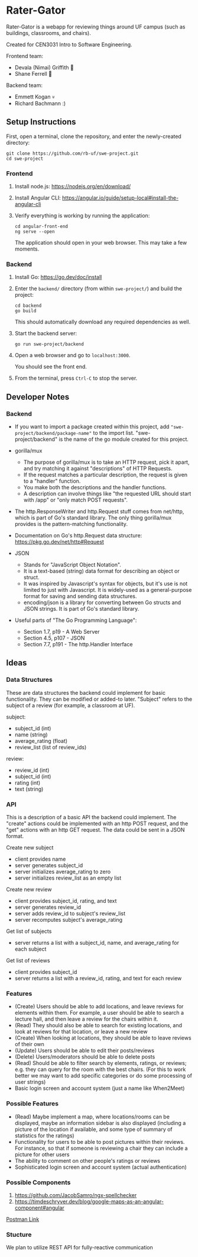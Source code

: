# Rater-Gator

Rater-Gator is a webapp for reviewing things around UF campus (such as buildings, classrooms, and chairs).

Created for CEN3031 Intro to Software Engineering.

Frontend team:
- Devala (Nimai) Griffith :kangaroo: 
- Shane Ferrell :monkey:

Backend team:
- Emmett Kogan :skull:
- Richard Bachmann :)


## Setup Instructions

First, open a terminal, clone the repository, and enter the newly-created directory:
```
git clone https://github.com/rb-uf/swe-project.git
cd swe-project
```
### Frontend

1. Install node.js: https://nodejs.org/en/download/

2. Install Angular CLI: https://angular.io/guide/setup-local#install-the-angular-cli

3. Verify everything is working by running the application:
   ```
   cd angular-front-end
   ng serve --open
   ```
   The application should open in your web browser.
   This may take a few moments.

### Backend

1. Install Go: https://go.dev/doc/install

2. Enter the `backend/` directory (from within `swe-project/`) and build the project:
   ```
   cd backend
   go build
   ```
   This should automatically download any required dependencies as well.

3. Start the backend server:
   ```
   go run swe-project/backend
   ```

4. Open a web browser and go to `localhost:3000`.

   You should see the front end.

5. From the terminal, press `Ctrl-C` to stop the server.


## Developer Notes

### Backend

- If you want to import a package created within this project, add `"swe-project/backend/package-name"` to the import list.
  "swe-project/backend" is the name of the go module created for this project.

- gorilla/mux
  - The purpose of gorilla/mux is to take an HTTP request, pick it apart, and try matching it against "descriptions" of HTTP Requests.
  - If the request matches a particular description, the request is given to a "handler" function.
  - You make both the descriptions and the handler functions.
  - A description can involve things like "the requested URL should start with /app" or "only match POST requests".

- The http.ResponseWriter and http.Request stuff comes from net/http, which is part of Go's standard library.
  The only thing gorilla/mux provides is the pattern-matching functionality.
 
- Documentation on Go's http.Request data structure: https://pkg.go.dev/net/http#Request

- JSON 
  - Stands for "JavaScript Object Notation".
  - It is a text-based (string) data format for describing an object or struct.
  - It was inspired by Javascript's syntax for objects, but it's use is not limited to just with Javascript.
    It is widely-used as a general-purpose format for saving and sending data structures.
  - encoding/json is a library for converting between Go structs and JSON strings.
    It is part of Go's standard library.

- Useful parts of "The Go Programming Language":
  - Section 1.7, p19 - A Web Server
  - Section 4.5, p107 - JSON
  - Section 7.7, p191 - The http.Handler Interface

## Ideas

### Data Structures

These are data structures the backend could implement for basic functionality.
They can be modified or added-to later.
"Subject" refers to the subject of a review (for example, a classroom at UF).

subject:
- subject_id (int)
- name (string)
- average_rating (float)
- review_list (list of review_ids)

review:
- review_id (int)
- subject_id (int)
- rating (int)
- text (string)

### API

This is a description of a basic API the backend could implement.
The "create" actions could be implemented with an http POST request, and the "get" actions with an http GET request.
The data could be sent in a JSON format.

Create new subject
- client provides name
- server generates subject_id
- server initializes average_rating to zero
- server initializes review_list as an empty list

Create new review
- client provides subject_id, rating, and text
- server generates review_id
- server adds review_id to subject's review_list
- server recomputes subject's average_rating

Get list of subjects
- server returns a list with a subject_id, name, and average_rating for each subject

Get list of reviews
- client provides subject_id
- server returns a list with a review_id, rating, and text for each review

### Features
- (Create) Users should be able to add locations, and leave reviews for 
  elements within them. For example, a user should be able to search
  a lecture hall, and then leave a review for the chairs within it.
- (Read) They should also be able to search for existing locations, and look
  at reviews for that location, or leave a new review
- (Create) When looking at locations, they should be able to leave reviews of 
  their own
- (Update) Users should be able to edit their posts/reviews
- (Delete) Users/moderators should be able to delete posts
- (Read) Should be able to filter search by elements, ratings, or reviews;
  e.g. they can query for the room with the best chairs. (For this to work
  better we may want to add specific categories or do some processing of user
  strings)
- Basic login screen and account system (just a name like When2Meet)

### Possible Features
- (Read) Maybe implement a map, where locations/rooms can be displayed, maybe
  an information sidebar is also displayed (including a picture of the location
  if available, and some type of summary of statistics for the ratings)
- Functionality for users to be able to post pictures within their reviews. For
  instance, so that if someone is reviewing a chair they can include a picture for
  other users
- The ability to comment on other people's ratings or reviews
- Sophisticated login screen and account system (actual authentication)

### Possible Components
1. https://github.com/JacobSamro/ngx-spellchecker
2. https://timdeschryver.dev/blog/google-maps-as-an-angular-component#angular

[Postman Link](https://www.postman.com/lively-shadow-374909/workspace/swe-project/collection/25668999-f8577918-3914-4d72-addb-8ff99b9ec38f?action=share&creator=25668999)

### Stucture
We plan to utilize REST API for fully-reactive communication
